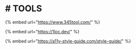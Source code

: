 # \# TOOLS

{% embed url="https://www.345tool.com/" %}

{% embed url="https://1loc.dev/" %}

{% embed url="https://a11y-style-guide.com/style-guide/" %}



